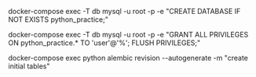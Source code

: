 docker-compose exec -T db mysql -u root -p -e "CREATE DATABASE IF NOT EXISTS python_practice;" 

docker-compose exec -T db mysql -u root -p -e "GRANT ALL PRIVILEGES ON python_practice.* TO 'user'@'%';
FLUSH PRIVILEGES;"
 
docker-compose exec python alembic revision --autogenerate -m "create initial tables"

